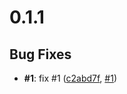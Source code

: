 # 0.1.1

## Bug Fixes

- **#1**: fix #1 ([c2abd7f](https://github.com/danilo-valente/iodine/commit/c2abd7f9cb43473ea3ca194684b9376515eafc1f), [#1](https://github.com/danilo-valente/iodine/issues/1))
